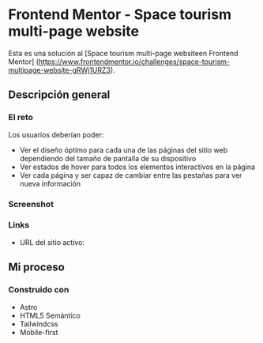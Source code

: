# Frontend Mentor - Space tourism multi-page website

Esta es una solución al [Space tourism multi-page websiteen Frontend Mentor] (https://www.frontendmentor.io/challenges/space-tourism-multipage-website-gRWj1URZ3). 


## Descripción general

### El reto

Los usuarios deberían poder:

- Ver el diseño óptimo para cada una de las páginas del sitio web dependiendo del tamaño de pantalla de su dispositivo
- Ver estados de hover para todos los elementos interactivos en la página
- Ver cada página y ser capaz de cambiar entre las pestañas para ver nueva información


### Screenshot




### Links

- URL del sitio activo: 

## Mi proceso

### Construido con

- Astro
- HTML5 Semántico 
- Tailwindcss
- Mobile-first

